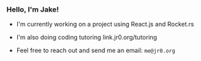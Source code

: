 ### Hello, I'm Jake!

- I'm currently working on a project using React.js and Rocket.rs
- I'm also doing coding tutoring link.jr0.org/tutoring

- Feel free to reach out and send me an email: `me@jr0.org`
